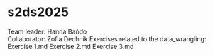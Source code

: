 # s2ds2025
Team leader: Hanna Bańdo  
Collaborator: Zofia Dechnik
Exercises related to the data_wrangling:
Exercise 1.md
Exercise 2.md
Exercise 3.md
